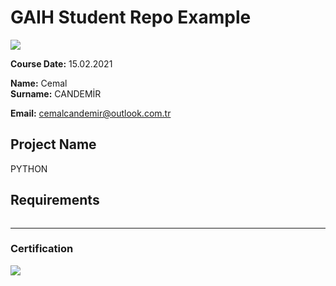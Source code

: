 # GAIH Student Repo Example
![](img/logo.png)

**Course Date:** 15.02.2021

**Name:** Cemal  
**Surname:** CANDEMİR 

**Email:** cemalcandemir@outlook.com.tr
 

## Project Name

PYTHON

## Requirements
```
```
---

### Certification
![](img/certificate_ex.png)

